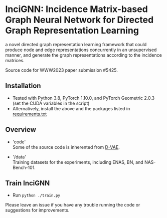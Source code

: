 # InciGNN: Incidence Matrix-based Graph Neural Network for Directed Graph Representation Learning
a novel directed graph representation learning framework that could produce node and edge representations concurrently in an unsupervised manner, and generate the graph representations according to the incidence matrices.

Source code for WWW2023 paper submission #5425.

## Installation
* Tested with Python 3.8, PyTorch 1.10.0, and PyTorch Geometric 2.0.3
<br/>(set the CUDA variables in the script)
* Alternatively, install the above and the packages listed in [requirements.txt](requirements.txt)

## Overview
* 'code' <br/> Some of the source code is inherented from [D-VAE](https://github.com/muhanzhang/D-VAE/).

* '/data' <br/> Training datasets for the experiments, including ENAS, BN, and NAS-Bench-101.

## Train InciGNN

* Run `python ./train.py`

Please leave an issue if you have any trouble running the code or suggestions for improvements.